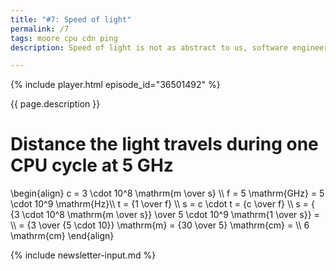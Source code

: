 ```yaml
---
title: "#7: Speed of light"
permalink: /7
tags: moore cpu cdn ping
description: Speed of light is not as abstract to us, software engineers, as you might think. If you are deploying to the cloud or if you want to squeeze every bit of performance in your app, speed of light holds you back

---
```


{% include player.html episode_id="36501492" %}

{{ page.description }}

# Distance the light travels during one CPU cycle at 5 GHz

<script src="https://polyfill.io/v3/polyfill.min.js?features=es6"></script>
<script id="MathJax-script" async src="https://cdn.jsdelivr.net/npm/mathjax@3/es5/tex-mml-chtml.js"></script>

<p>
    \begin{align}
    c = 3 \cdot 10^8 \mathrm{m \over s} \\
    f = 5 \mathrm{GHz} = 5 \cdot 10^9 \mathrm{Hz}\\
    t = {1 \over f} \\
    s = c \cdot t = {c \over f} \\
    s = { {3 \cdot 10^8 \mathrm{m \over s}} \over 5 \cdot 10^9 \mathrm{1 \over s}} = \\ 
    = {3 \over {5 \cdot 10}}  \mathrm{m} = {30 \over 5} \mathrm{cm} = \\ 
    6 \mathrm{cm}
    \end{align}
</p>

{% include newsletter-input.md %}

</script>